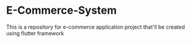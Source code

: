 # E-Commerce-System
This is a repository for e-commerce application project that'll be created using flutter framework
